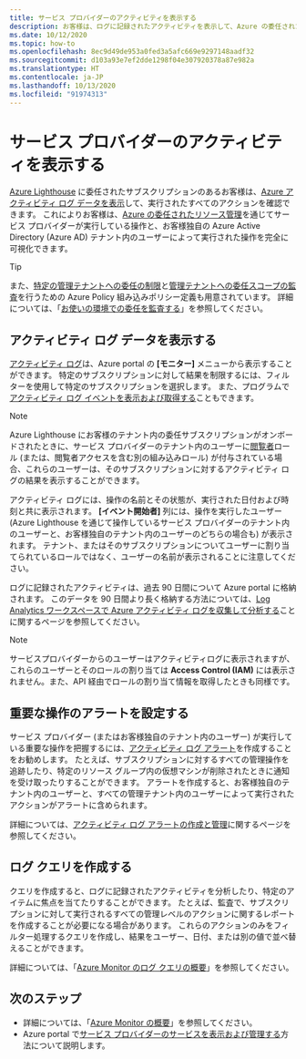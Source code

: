 ```yaml
---
title: サービス プロバイダーのアクティビティを表示する
description: お客様は、ログに記録されたアクティビティを表示して、Azure の委任されたリソース管理を通じてサービス プロバイダーによって実行されるアクションを確認できます。
ms.date: 10/12/2020
ms.topic: how-to
ms.openlocfilehash: 8ec9d49de953a0fed3a5afc669e9297148aadf32
ms.sourcegitcommit: d103a93e7ef2dde1298f04e307920378a87e982a
ms.translationtype: HT
ms.contentlocale: ja-JP
ms.lasthandoff: 10/13/2020
ms.locfileid: "91974313"
---
```

# <a name="view-service-provider-activity"></a>サービス プロバイダーのアクティビティを表示する

[Azure Lighthouse](../overview.md) に委任されたサブスクリプションのあるお客様は、[Azure アクティビティ ログ データを表示](../../azure-monitor/platform/platform-logs-overview.md)して、実行されたすべてのアクションを確認できます。 これによりお客様は、[Azure の委任されたリソース管理](../concepts/azure-delegated-resource-management.md)を通じてサービス プロバイダーが実行している操作と、お客様独自の Azure Active Directory (Azure AD) テナント内のユーザーによって実行された操作を完全に可視化できます。

> [!TIP]
> また、[特定の管理テナントへの委任の制限](https://github.com/Azure/azure-policy/blob/master/built-in-policies/policyDefinitions/Azure%20Lighthouse/AllowCertainManagingTenantIds_Deny.json)と[管理テナントへの委任スコープの監査](https://github.com/Azure/azure-policy/blob/master/built-in-policies/policyDefinitions/Lighthouse/Lighthouse_Delegations_Audit.json)を行うための Azure Policy 組み込みポリシー定義も用意されています。 詳細については、「[お使いの環境での委任を監査する](view-manage-service-providers.md#audit-delegations-in-your-environment)」を参照してください。

## <a name="view-activity-log-data"></a>アクティビティ ログ データを表示する

[アクティビティ ログ](../../azure-monitor/platform/activity-log.md#view-the-activity-log)は、Azure portal の **[モニター]** メニューから表示することができます。 特定のサブスクリプションに対して結果を制限するには、フィルターを使用して特定のサブスクリプションを選択します。 また、プログラムで[アクティビティ ログ イベントを表示および取得する](../../azure-monitor/platform/activity-log.md#view-the-activity-log)こともできます。

> [!NOTE]
> Azure Lighthouse にお客様のテナント内の委任サブスクリプションがオンボードされたときに、サービス プロバイダーのテナント内のユーザーに[閲覧者](../../role-based-access-control/built-in-roles.md#reader)ロール (または、閲覧者アクセスを含む別の組み込みロール) が付与されている場合、これらのユーザーは、そのサブスクリプションに対するアクティビティ ログの結果を表示することができます。

アクティビティ ログには、操作の名前とその状態が、実行された日付および時刻と共に表示されます。 **[イベント開始者]** 列には、操作を実行したユーザー (Azure Lighthouse を通じて操作しているサービス プロバイダーのテナント内のユーザーと、お客様独自のテナント内のユーザーのどちらの場合も) が表示されます。 テナント、またはそのサブスクリプションについてユーザーに割り当てられているロールではなく、ユーザーの名前が表示されることに注意してください。

ログに記録されたアクティビティは、過去 90 日間について Azure portal に格納されます。 このデータを 90 日間より長く格納する方法については、[Log Analytics ワークスペースで Azure アクティビティ ログを収集して分析する](../../azure-monitor/platform/activity-log.md)ことに関するページを参照してください。

> [!NOTE]
> サービスプロバイダーからのユーザーはアクティビティログに表示されますが、これらのユーザーとそのロールの割り当ては **Access Control (IAM)** には表示されません。また、API 経由でロールの割り当て情報を取得したときも同様です。

## <a name="set-alerts-for-critical-operations"></a>重要な操作のアラートを設定する

サービス プロバイダー (またはお客様独自のテナント内のユーザー) が実行している重要な操作を把握するには、[アクティビティ ログ アラート](../../azure-monitor/platform/activity-log-alerts.md)を作成することをお勧めします。 たとえば、サブスクリプションに対するすべての管理操作を追跡したり、特定のリソース グループ内の仮想マシンが削除されたときに通知を受け取ったりすることができます。 アラートを作成すると、お客様独自のテナント内のユーザーと、すべての管理テナント内のユーザーによって実行されたアクションがアラートに含められます。

詳細については、[アクティビティ ログ アラートの作成と管理](../../azure-monitor/platform/alerts-activity-log.md)に関するページを参照してください。

## <a name="create-log-queries"></a>ログ クエリを作成する

クエリを作成すると、ログに記録されたアクティビティを分析したり、特定のアイテムに焦点を当てたりすることができます。 たとえば、監査で、サブスクリプションに対して実行されるすべての管理レベルのアクションに関するレポートを作成することが必要になる場合があります。 これらのアクションのみをフィルター処理するクエリを作成し、結果をユーザー、日付、または別の値で並べ替えることができます。

詳細については、「[Azure Monitor のログ クエリの概要](../../azure-monitor/log-query/log-query-overview.md)」を参照してください。

## <a name="next-steps"></a>次のステップ

- 詳細については、「[Azure Monitor の概要](../../azure-monitor/index.yml)」を参照してください。
- Azure portal で[サービス プロバイダーのサービスを表示および管理する](view-manage-service-providers.md)方法について説明します。
